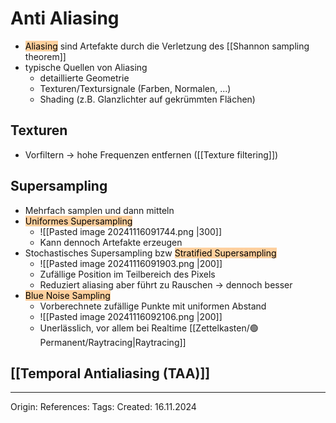 # Anti Aliasing

- <mark style="background: #FFB86CA6;">Aliasing</mark> sind Artefakte durch die Verletzung des [[Shannon sampling theorem]]
- typische Quellen von Aliasing 
	- detaillierte Geometrie 
	- Texturen/Textursignale (Farben, Normalen, ...)
	- Shading (z.B. Glanzlichter auf gekrümmten Flächen)

## Texturen

- Vorfiltern -> hohe Frequenzen entfernen ([[Texture filtering]])
## Supersampling

- Mehrfach samplen und dann mitteln
- <mark style="background: #FFB86CA6;">Uniformes Supersampling</mark>
	- ![[Pasted image 20241116091744.png |300]]
	- Kann dennoch Artefakte erzeugen
- Stochastisches Supersampling bzw <mark style="background: #FFB86CA6;">Stratified Supersampling</mark>
	- ![[Pasted image 20241116091903.png |200]]
	- Zufällige Position im Teilbereich des Pixels
	- Reduziert aliasing aber führt zu Rauschen -> dennoch besser
- <mark style="background: #FFB86CA6;">Blue Noise Sampling</mark>
	- Vorberechnete zufällige Punkte mit uniformen Abstand
	- ![[Pasted image 20241116092106.png |200]]
	- Unerlässlich, vor allem bei Realtime [[Zettelkasten/🟢Permanent/Raytracing|Raytracing]]

## [[Temporal Antialiasing (TAA)]]

---

Origin: 
References: 
Tags: 
Created: 16.11.2024


